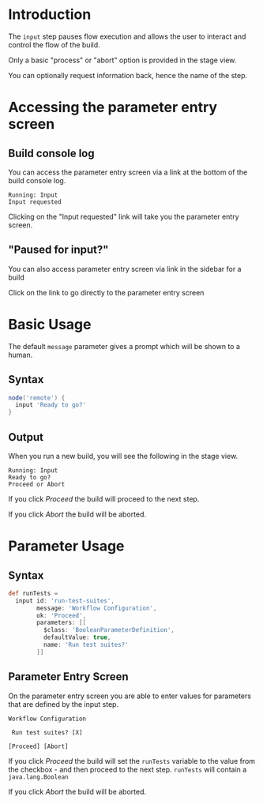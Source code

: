 # Introduction

The `input` step pauses flow execution and allows the user to interact and control the flow of the build.

Only a basic "process" or "abort" option is provided in the stage view.

You can optionally request information back, hence the name of the step.

# Accessing the parameter entry screen

## Build console log
You can access the parameter entry screen via a link at the bottom of the build console log.

```text
Running: Input
Input requested
```

Clicking on the "Input requested" link will take you the parameter entry screen.


## "Paused for input?"

You can also access parameter entry screen via link in the sidebar for a build

Click on the link to go directly to the parameter entry screen


# Basic Usage

The default `message` parameter gives a prompt which will be shown to a human.

## Syntax
```groovy
node('remote') {
  input 'Ready to go?'
}
```

## Output

When you run a new build, you will see the following in the stage view.

```text
Running: Input
Ready to go?
Proceed or Abort
```

If you click _Proceed_ the build will proceed to the next step.

If you click _Abort_ the build will be aborted.


# Parameter Usage

## Syntax

```groovy
def runTests = 
  input id: 'run-test-suites',
        message: 'Workflow Configuration',
        ok: 'Proceed',
        parameters: [[ 
          $class: 'BooleanParameterDefinition',
          defaultValue: true,
          name: 'Run test suites?'
        ]]
```

## Parameter Entry Screen

On the parameter entry screen you are able to enter values for parameters that are defined by the input step.


```text
Workflow Configuration

 Run test suites? [X]
 
[Proceed] [Abort]
```

If you click _Proceed_ the build will set the `runTests` variable to the value from the checkbox - and then proceed to the next step.  `runTests` will contain a `java.lang.Boolean`

If you click _Abort_ the build will be aborted.

